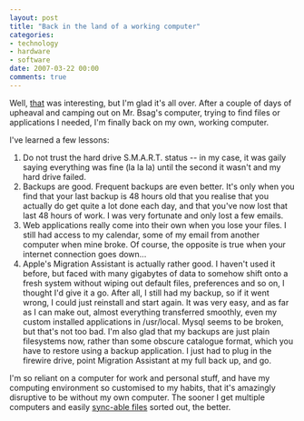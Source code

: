 ```yaml
---
layout: post
title: "Back in the land of a working computer"
categories:
- technology
- hardware
- software
date: 2007-03-22 00:00
comments: true
---
```


<p>Well, <a href="http://www.rousette.org.uk/blog/archives/broken/">that</a> was interesting, but I'm glad it's all over. After a couple of days of upheaval and camping out on Mr. Bsag's computer, trying to find files or applications I needed, I'm finally back on my own, working computer.</p>

<p>I've learned a few lessons:</p>

<ol>
<li>Do not trust the hard drive S.M.A.R.T. status -- in my case, it was gaily saying everything was fine (la la la) until the second it wasn't and my hard drive failed.</li>
<li>Backups are good. Frequent backups are even better. It's only when you find that your last backup is 48 hours old that you realise that you actually do get quite a lot done each day, and that you've now lost that last 48 hours of work. I was very fortunate and only lost a few emails.</li>
<li>Web applications really come into their own when you lose your files. I still had access to my calendar, some of my email from another computer when mine broke. Of course, the opposite is true when your internet connection goes down...</li>
<li>Apple's Migration Assistant is actually rather good. I haven't used it before, but faced with many gigabytes of data to somehow shift onto a fresh system without wiping out default files, preferences and so on, I thought I'd give it a go. After all, I still had my backup, so if it went wrong, I could just reinstall and start again. It was very easy, and as far as I can make out, almost everything transferred smoothly, even my custom installed applications in /usr/local. Mysql seems to be broken, but that's not too bad. I'm also glad that my backups are just plain filesystems now, rather than some obscure catalogue format, which you have to restore using a backup application. I just had to plug in the firewire drive, point Migration Assistant at my full back up, and go.</li>
</ol>

<p>I'm so reliant on a computer for work and personal stuff, and have my computing environment so customised to my habits, that it's amazingly disruptive to be without my own computer. The sooner I get multiple computers and easily <a href="http://www.rousette.org.uk/blog/archives/unison/">sync-able files</a> sorted out, the better.</p>


